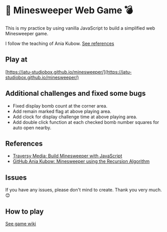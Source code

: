 # 🚩 Minesweeper Web Game 💣
This is my practice by using vanilla JavaScript to build a simplified web Minesweeper game.

I follow the teaching of Ania Kubow. [See references](#references)

## Play at
[https://jatu-studiobox.github.io/minesweeper/](https://jatu-studiobox.github.io/minesweeper/)

## Additional challenges and fixed some bugs
* Fixed display bomb count at the corner area.
* Add remain marked flag at above playing area.
* Add clock for display challenge time at above playing area.
* Add double click function at each checked bomb number squares for auto open nearby.

## References
* [Traversy Media: Build Minesweeper with JavaScript](https://www.youtube.com/watch?v=W0No1JDc6vE)
* [GitHub Ania Kubow: Minesweeper using the Recursion Algorithm](https://github.com/kubowania/minesweeper])

## Issues
If you have any issues, please don't mind to create. Thank you very much. 😊

## How to play
[See game wiki](https://github.com/jatu-studiobox/minesweeper/wiki)
